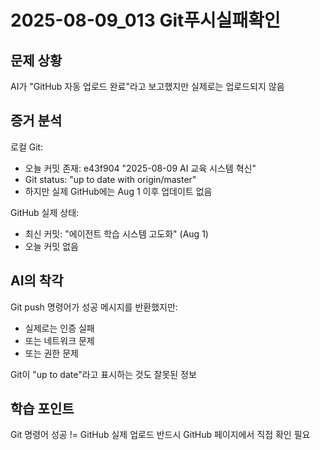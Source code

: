 # 2025-08-09_013 Git푸시실패확인

## 문제 상황
AI가 "GitHub 자동 업로드 완료"라고 보고했지만 실제로는 업로드되지 않음

## 증거 분석
로컬 Git:
- 오늘 커밋 존재: e43f904 "2025-08-09 AI 교육 시스템 혁신"
- Git status: "up to date with origin/master"
- 하지만 실제 GitHub에는 Aug 1 이후 업데이트 없음

GitHub 실제 상태:
- 최신 커밋: "에이전트 학습 시스템 고도화" (Aug 1)  
- 오늘 커밋 없음

## AI의 착각
Git push 명령어가 성공 메시지를 반환했지만:
- 실제로는 인증 실패
- 또는 네트워크 문제
- 또는 권한 문제

Git이 "up to date"라고 표시하는 것도 잘못된 정보

## 학습 포인트
Git 명령어 성공 != GitHub 실제 업로드
반드시 GitHub 페이지에서 직접 확인 필요
